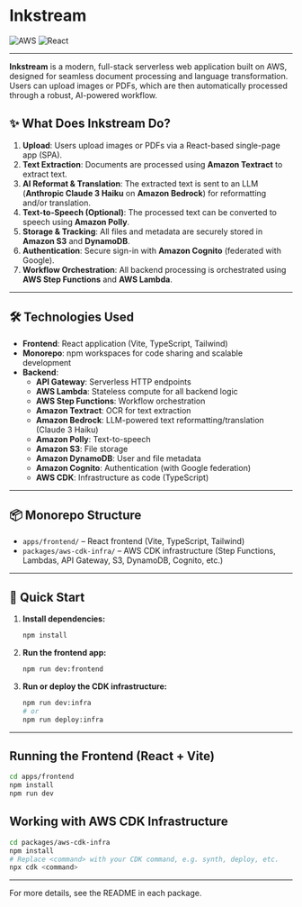 # Inkstream

![AWS](https://img.shields.io/badge/AWS-CDK%20%7C%20Lambda%20%7C%20Step%20Functions%20%7C%20S3%20%7C%20DynamoDB%20%7C%20Cognito-orange)
![React](https://img.shields.io/badge/Frontend-React-blue)

---

**Inkstream** is a modern, full-stack serverless web application built on AWS, designed for seamless document processing and language transformation. Users can upload images or PDFs, which are then automatically processed through a robust, AI-powered workflow.

## ✨ What Does Inkstream Do?

1. **Upload**: Users upload images or PDFs via a React-based single-page app (SPA).
2. **Text Extraction**: Documents are processed using **Amazon Textract** to extract text.
3. **AI Reformat & Translation**: The extracted text is sent to an LLM (**Anthropic Claude 3 Haiku** on **Amazon Bedrock**) for reformatting and/or translation.
4. **Text-to-Speech (Optional)**: The processed text can be converted to speech using **Amazon Polly**.
5. **Storage & Tracking**: All files and metadata are securely stored in **Amazon S3** and **DynamoDB**.
6. **Authentication**: Secure sign-in with **Amazon Cognito** (federated with Google).
7. **Workflow Orchestration**: All backend processing is orchestrated using **AWS Step Functions** and **AWS Lambda**.

---

## 🛠️ Technologies Used

- **Frontend**: React application (Vite, TypeScript, Tailwind)
- **Monorepo**: npm workspaces for code sharing and scalable development
- **Backend**:
  - **API Gateway**: Serverless HTTP endpoints
  - **AWS Lambda**: Stateless compute for all backend logic
  - **AWS Step Functions**: Workflow orchestration
  - **Amazon Textract**: OCR for text extraction
  - **Amazon Bedrock**: LLM-powered text reformatting/translation (Claude 3 Haiku)
  - **Amazon Polly**: Text-to-speech
  - **Amazon S3**: File storage
  - **Amazon DynamoDB**: User and file metadata
  - **Amazon Cognito**: Authentication (with Google federation)
  - **AWS CDK**: Infrastructure as code (TypeScript)

---

## 📦 Monorepo Structure

- `apps/frontend/` – React frontend (Vite, TypeScript, Tailwind)
- `packages/aws-cdk-infra/` – AWS CDK infrastructure (Step Functions, Lambdas, API Gateway, S3, DynamoDB, Cognito, etc.)

---

## 🚀 Quick Start

1. **Install dependencies:**
   ```sh
   npm install
   ```
2. **Run the frontend app:**
   ```sh
   npm run dev:frontend
   ```
3. **Run or deploy the CDK infrastructure:**
   ```sh
   npm run dev:infra
   # or
   npm run deploy:infra
   ```

---

## Running the Frontend (React + Vite)

```sh
cd apps/frontend
npm install
npm run dev
```

## Working with AWS CDK Infrastructure

```sh
cd packages/aws-cdk-infra
npm install
# Replace <command> with your CDK command, e.g. synth, deploy, etc.
npx cdk <command>
```

---

For more details, see the README in each package.

